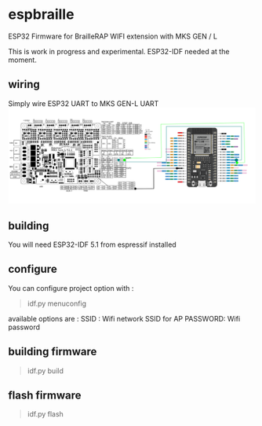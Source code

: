 # espbraille
ESP32 Firmware for BrailleRAP WIFI extension with MKS GEN / L

This is work in progress and experimental. ESP32-IDF needed at the moment.


## wiring
Simply wire ESP32 UART to MKS GEN-L UART
![Wiring schema](images/mks-esp.png)

## building
You will need ESP32-IDF 5.1 from espressif installed

## configure
You can configure project option with :

>idf.py menuconfig

available options are :
SSID : Wifi network SSID for AP
PASSWORD: Wifi password

## building firmware

>idf.py build

## flash firmware

>idf.py flash


